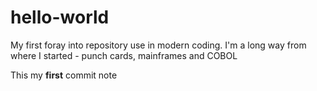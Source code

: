 # hello-world
My first foray into repository use in modern coding.
I'm a long way from where I started - punch cards, mainframes and COBOL

This my **first** commit note
